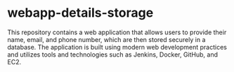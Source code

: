 # webapp-details-storage
This repository contains a web application that allows users to provide their name, email, and phone number, which are then stored securely in a database. The application is built using modern web development practices and utilizes tools and technologies such as Jenkins, Docker, GitHub, and EC2.  
